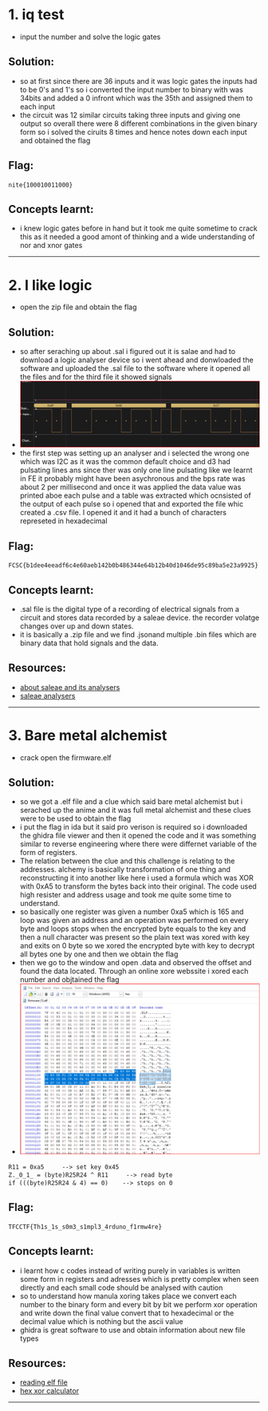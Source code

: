# 1. iq test
- input the number and solve the logic gates

## Solution:
- so at first since there are 36 inputs and it was logic gates the inputs had to be 0's and 1's so i converted the input number to binary with was 34bits and added a 0 infront which was the 35th and assigned them to each input
- the circuit was 12 similar circuits taking three inputs and giving one output so overall there were 8 different combinations in the given binary form so i solved the ciruits 8 times and hence notes down each input and obtained the flag

## Flag:
```
nite{100010011000}
```
## Concepts learnt:
- i knew logic gates before in hand but it took me quite sometime to crack this as it needed a good amont of thinking and a wide understanding of nor and xnor gates
***


# 2. I like logic
- open the zip file and obtain the flag

## Solution:
- so after seraching up about .sal i figured out it is salae and had to download a logic analyser device so i went ahead and donwloaded the software and uploaded the .sal file to the software where it opened all the files and for the third file it showed signals
- ![signals](sal_output.png)
- the first step was setting up an analyser and i selected the wrong one which was I2C as it was the common default choice and d3 had pulsating lines ans since ther was only one line pulsating like we learnt in FE it probably might have been asychronous and the bps rate was about 2 per millisecond and once it was applied the data value was printed aboe each pulse and a table was extracted which ocnsisted of the output of each pulse so i opened that and exported the file whic created a .csv file. I opened it and it had a bunch of characters represeted in hexadecimal
## Flag:
```
FCSC{b1dee4eeadf6c4e60aeb142b0b486344e64b12b40d1046de95c89ba5e23a9925}
```
## Concepts learnt:
- .sal file is the digital type of a recording of electrical signals from a circuit and stores data recorded by a saleae device. the recorder volatge changes over up and down states.
- it is basically a .zip file and we find .jsonand multiple .bin files which are binary data that hold signals and the data.

## Resources:
- [about saleae and its analysers](https://file.org/extension/sal)
- [saleae analysers](https://support.saleae.com/user-guide/protocol-analyzers/analyzer-user-guides/using-async-serial)
***


# 3. Bare metal alchemist
- crack open the firmware.elf 

## Solution:
- so we got a .elf file and a clue which said bare metal alchemist but i serached up the anime and it was full metal alchemist and these clues were to be used to obtain the flag 
- i put the flag in ida but it said pro verison is required so i downloaded the ghidra file viewer and then it opened the code and it was something similar to reverse engineering where there were differnet variable of the form of registers.
- The relation between the clue and this challenge is relating to the addresses. alchemy is basically transformation of one thing and reconstructing it into another like here i used a formula  which was XOR with 0xA5 to transform the bytes back into their original. The code used high resister and address usage and took me quite some time to understand.
- so basically one register was given a number 0xa5 which is 165 and loop was given an address and an operation was performed on every byte and loops stops when the encrypted byte equals to the key and then a null character was present so the plain text was xored with key and exits on 0 byte
so we xored the encrypted byte with key to decrypt all bytes one by one and then we obtain the flag
- then we go to the window and open .data and observed the offset and found the data located. Through an online xore webssite i xored each number and objtained the flag
- ![hex data](hexdump_bare_metal_alchemist.png)

```
R11 = 0xa5     --> set key 0x45
Z._0_1_ = (byte)R25R24 ^ R11     --> read byte
if (((byte)R25R24 & 4) == 0)    --> stops on 0
```
## Flag:
```
TFCCTF{Th1s_1s_s0m3_s1mpl3_4rduno_f1rmw4re}
```
## Concepts learnt:
- i learnt how c codes instead of writing purely in variables is written some form in registers and adresses which is pretty complex when seen directly and each small code should be analysed with caution
- so to understand how manula xoring takes place we convert each number to the binary form and every bit by bit we perform xor operation and write down the final value convert that to hexadecimal or the decimal value which is nothing but the ascii value
- ghidra is great software to use and obtain information about new file types
## Resources:
- [reading elf file](https://www.geeksforgeeks.org/linux-unix/readelf-command-in-linux-with-examples/)
- [hex xor calculator](https://xor.pw/)
***



